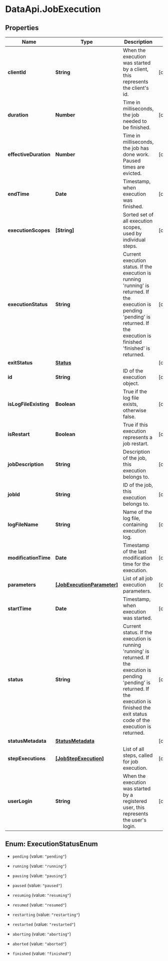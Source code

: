 # DataApi.JobExecution

## Properties

Name | Type | Description | Notes
------------ | ------------- | ------------- | -------------
**clientId** | **String** | When the execution was started by a client, this represents the client&#39;s id. | [optional] 
**duration** | **Number** | Time in milliseconds, the job needed to be finished. | [optional] 
**effectiveDuration** | **Number** | Time in milliseconds, the job has done work. Paused times are evicted. | [optional] 
**endTime** | **Date** | Timestamp, when execution was finished. | [optional] 
**executionScopes** | **[String]** | Sorted set of all execution scopes, used by individual steps. | [optional] 
**executionStatus** | **String** | Current execution status. If the execution is running &#39;running&#39; is returned. If the execution is pending  &#39;pending&#39; is returned. If the execution is finished &#39;finished&#39; is returned. | [optional] 
**exitStatus** | [**Status**](Status.md) |  | [optional] 
**id** | **String** | ID of the execution object. | [optional] 
**isLogFileExisting** | **Boolean** | True if the log file exists, otherwise false. | [optional] 
**isRestart** | **Boolean** | True if this execution represents a job restart. | [optional] 
**jobDescription** | **String** | Description of the job, this execution belongs to. | [optional] 
**jobId** | **String** | ID of the job, this execution belongs to. | [optional] 
**logFileName** | **String** | Name of the log file, containing execution log. | [optional] 
**modificationTime** | **Date** | Timestamp of the last modification time for the execution. | [optional] 
**parameters** | [**[JobExecutionParameter]**](JobExecutionParameter.md) | List of all job execution parameters. | [optional] 
**startTime** | **Date** | Timestamp, when execution was started. | [optional] 
**status** | **String** | Current status. If the execution is running &#39;running&#39; is returned. If the execution is pending &#39;pending&#39; is  returned. If the execution is finished the exit status code of the execution is returned. | [optional] 
**statusMetadata** | [**StatusMetadata**](StatusMetadata.md) |  | [optional] 
**stepExecutions** | [**[JobStepExecution]**](JobStepExecution.md) | List of all steps, called for job execution. | [optional] 
**userLogin** | **String** | When the execution was started by a registered user, this represents the user&#39;s login. | [optional] 



## Enum: ExecutionStatusEnum


* `pending` (value: `"pending"`)

* `running` (value: `"running"`)

* `pausing` (value: `"pausing"`)

* `paused` (value: `"paused"`)

* `resuming` (value: `"resuming"`)

* `resumed` (value: `"resumed"`)

* `restarting` (value: `"restarting"`)

* `restarted` (value: `"restarted"`)

* `aborting` (value: `"aborting"`)

* `aborted` (value: `"aborted"`)

* `finished` (value: `"finished"`)





